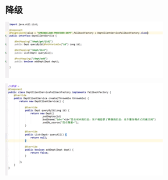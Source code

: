# 降级

![](../.gitbook/assets/image%20%28212%29.png)

![](../.gitbook/assets/image%20%28220%29.png)

